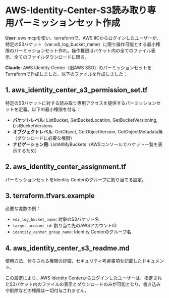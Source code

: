 # AWS-Identity-Center-S3読み取り専用パーミッションセット作成

**User**:
aws mcpを使い、terraformで、AWS IICからログインしたユーザーが、特定のS3バケット（var.vdi_log_bucket_name）に限り操作可能とする最小権限のパーミッションセット作れ。操作権限はバケット内の全てのファイル表示、全てのファイルダウンロードに限る。

**Claude**:
AWS Identity Center（旧AWS SSO）のパーミッションセットをTerraformで作成しました。以下のファイルを作成しました：

## 1. aws_identity_center_s3_permission_set.tf
特定のS3バケットに対する読み取り専用アクセスを提供するパーミッションセットを定義。以下の最小権限を付与：

- **バケットレベル**: ListBucket, GetBucketLocation, GetBucketVersioning, ListBucketVersions
- **オブジェクトレベル**: GetObject, GetObjectVersion, GetObjectMetadata等（ダウンロードに必要な権限）
- **ナビゲーション用**: ListAllMyBuckets（AWSコンソールでバケット一覧を表示するため）

## 2. aws_identity_center_assignment.tf
パーミッションセットをIdentity Centerのグループに割り当てる設定。

## 3. terraform.tfvars.example
必要な変数の例：
- `vdi_log_bucket_name`: 対象のS3バケット名
- `target_account_id`: 割り当て先のAWSアカウントID
- `identity_center_group_name`: Identity Centerのグループ名

## 4. aws_identity_center_s3_readme.md
使用方法、付与される権限の詳細、セキュリティ考慮事項を記載したドキュメント。

この設定により、AWS Identity Centerからログインしたユーザーは、指定されたS3バケット内のファイルの表示とダウンロードのみが可能となり、書き込みや削除などの権限は一切付与されません。


